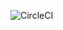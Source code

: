 ![CircleCI](https://img.shields.io/circleci/build/github/Numichi/reactive-logger/develop?token=1ab3c1c3f9d1d17daf4bc4cb2eb24ccdc35b8001)